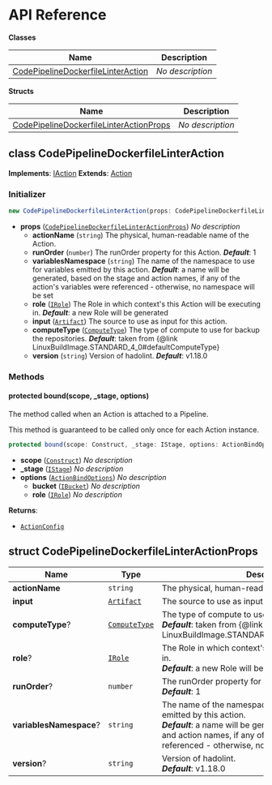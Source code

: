 # API Reference

**Classes**

Name|Description
----|-----------
[CodePipelineDockerfileLinterAction](#cloudcomponents-cdk-codepipeline-dockerfile-linter-action-codepipelinedockerfilelinteraction)|*No description*


**Structs**

Name|Description
----|-----------
[CodePipelineDockerfileLinterActionProps](#cloudcomponents-cdk-codepipeline-dockerfile-linter-action-codepipelinedockerfilelinteractionprops)|*No description*



## class CodePipelineDockerfileLinterAction  <a id="cloudcomponents-cdk-codepipeline-dockerfile-linter-action-codepipelinedockerfilelinteraction"></a>



__Implements__: [IAction](#aws-cdk-aws-codepipeline-iaction)
__Extends__: [Action](#aws-cdk-aws-codepipeline-actions-action)

### Initializer




```ts
new CodePipelineDockerfileLinterAction(props: CodePipelineDockerfileLinterActionProps)
```

* **props** (<code>[CodePipelineDockerfileLinterActionProps](#cloudcomponents-cdk-codepipeline-dockerfile-linter-action-codepipelinedockerfilelinteractionprops)</code>)  *No description*
  * **actionName** (<code>string</code>)  The physical, human-readable name of the Action. 
  * **runOrder** (<code>number</code>)  The runOrder property for this Action. __*Default*__: 1
  * **variablesNamespace** (<code>string</code>)  The name of the namespace to use for variables emitted by this action. __*Default*__: a name will be generated, based on the stage and action names, if any of the action's variables were referenced - otherwise, no namespace will be set
  * **role** (<code>[IRole](#aws-cdk-aws-iam-irole)</code>)  The Role in which context's this Action will be executing in. __*Default*__: a new Role will be generated
  * **input** (<code>[Artifact](#aws-cdk-aws-codepipeline-artifact)</code>)  The source to use as input for this action. 
  * **computeType** (<code>[ComputeType](#aws-cdk-aws-codebuild-computetype)</code>)  The type of compute to use for backup the repositories. __*Default*__: taken from {@link LinuxBuildImage.STANDARD_4_0#defaultComputeType}
  * **version** (<code>string</code>)  Version of hadolint. __*Default*__: v1.18.0


### Methods


#### protected bound(scope, _stage, options) <a id="cloudcomponents-cdk-codepipeline-dockerfile-linter-action-codepipelinedockerfilelinteraction-bound"></a>

The method called when an Action is attached to a Pipeline.

This method is guaranteed to be called only once for each Action instance.

```ts
protected bound(scope: Construct, _stage: IStage, options: ActionBindOptions): ActionConfig
```

* **scope** (<code>[Construct](#aws-cdk-core-construct)</code>)  *No description*
* **_stage** (<code>[IStage](#aws-cdk-aws-codepipeline-istage)</code>)  *No description*
* **options** (<code>[ActionBindOptions](#aws-cdk-aws-codepipeline-actionbindoptions)</code>)  *No description*
  * **bucket** (<code>[IBucket](#aws-cdk-aws-s3-ibucket)</code>)  *No description* 
  * **role** (<code>[IRole](#aws-cdk-aws-iam-irole)</code>)  *No description* 

__Returns__:
* <code>[ActionConfig](#aws-cdk-aws-codepipeline-actionconfig)</code>



## struct CodePipelineDockerfileLinterActionProps  <a id="cloudcomponents-cdk-codepipeline-dockerfile-linter-action-codepipelinedockerfilelinteractionprops"></a>






Name | Type | Description 
-----|------|-------------
**actionName** | <code>string</code> | The physical, human-readable name of the Action.
**input** | <code>[Artifact](#aws-cdk-aws-codepipeline-artifact)</code> | The source to use as input for this action.
**computeType**? | <code>[ComputeType](#aws-cdk-aws-codebuild-computetype)</code> | The type of compute to use for backup the repositories.<br/>__*Default*__: taken from {@link LinuxBuildImage.STANDARD_4_0#defaultComputeType}
**role**? | <code>[IRole](#aws-cdk-aws-iam-irole)</code> | The Role in which context's this Action will be executing in.<br/>__*Default*__: a new Role will be generated
**runOrder**? | <code>number</code> | The runOrder property for this Action.<br/>__*Default*__: 1
**variablesNamespace**? | <code>string</code> | The name of the namespace to use for variables emitted by this action.<br/>__*Default*__: a name will be generated, based on the stage and action names, if any of the action's variables were referenced - otherwise, no namespace will be set
**version**? | <code>string</code> | Version of hadolint.<br/>__*Default*__: v1.18.0



